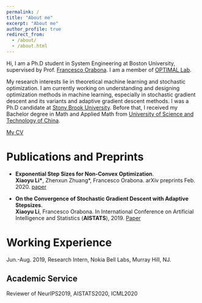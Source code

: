```yaml
---
permalink: /
title: "About me"
excerpt: "About me"
author_profile: true
redirect_from: 
  - /about/
  - /about.html
---
```


Hi, I am a Ph.D student in System Engineering at Boston University, supervised by Prof. [Francesco Orabona](http://francesco.orabona.com). I am a member of [OPTIMAL Lab](https://sites.google.com/view/optimal-lab/home). 

My research interests lie in theoretical machine learning and stochastic optimization. I am currently working on understanding and designing optimization methods in machine learning, especially in stochastic gradient descent and its variants and adaptive gradient descent methods.
I was a Ph.D candidate at [Stony Brook University](https://www.stonybrook.edu). Before that, I received my Bachelor degree in Math and Applied Math from [University of Science and Technology of China](http://en.ustc.edu.cn).  

[My CV](https://xiaoyuli94.github.io/web/files/cv.pdf)

Publications and Preprints
======
- <b>Exponential Step Sizes for Non-Convex Optimization</b>.       
<b>Xiaoyu Li*</b>, Zhenxun Zhuang*, Francesco Orabona. arXiv preprints Feb. 2020. [paper](https://arxiv.org/abs/2002.05273)


- <b>On the Convergence of Stochastic Gradient Descent with Adaptive Stepsizes</b>.                               
<b>Xiaoyu Li</b>, Francesco Orabona. In  International Conference on Artificial Intelligence and Statistics (<b>AISTATS</b>), 2019. [Paper](http://proceedings.mlr.press/v89/li19c)

Working Experience
======
Jun.-Aug. 2019, Research Intern, Nokia Bell Labs, Murray Hill, NJ.    

Academic Service 
----
Reviewer of NeurIPS2019, AISTATS2020, ICML2020 



